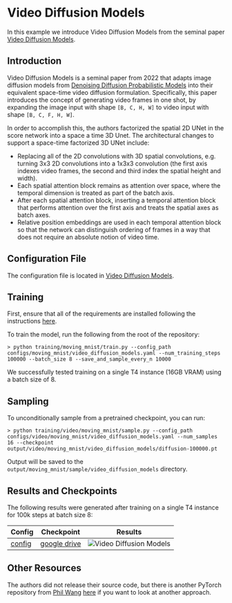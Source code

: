 # Video Diffusion Models

In this example we introduce Video Diffusion Models from the seminal paper [Video Diffusion Models](https://arxiv.org/abs/2204.03458).

## Introduction

Video Diffusion Models is a seminal paper from 2022 that adapts image diffusion models from [Denoising Diffusion Probabilistic Models](https://arxiv.org/abs/2006.11239) into their equivalent space-time video diffusion formulation. Specifically, this paper introduces the concept of generating video frames in one shot, by expanding the image input with shape `[B, C, H, W]` to video input with shape `[B, C, F, H, W]`.

In order to accomplish this, the authors factorized the spatial 2D UNet in the score network into a space a time 3D Unet. The architectural changes to support a space-time factorized 3D UNet include:

-   Replacing all of the 2D convolutions with 3D spatial convolutions, e.g. turning 3x3 2D convolutions into a 1x3x3 convolution (the first axis indexes video frames, the second and third index the spatial height and width).
-   Each spatial attention block remains as attention over space, where the temporal dimension is treated as part of the batch axis.
-   After each spatial attention block, inserting a temporal attention block that performs attention over the first axis and treats the spatial axes as batch axes. 
-   Relative position embeddings are used in each temporal attention block so that the network can distinguish ordering of frames in a way that does not require an absolute notion of video time. 

## Configuration File

The configuration file is located in [Video Diffusion Models](https://github.com/swookey-thinky/xdiffusion/blob/main/configs/video/moving_mnist/video_diffusion_models.yaml).

## Training

First, ensure that all of the requirements are installed following the instructions [here](https://github.com/swookey-thinky/xdiffusion?tab=readme-ov-file#requirements).

To train the model, run the following from the root of the repository:

```
> python training/moving_mnist/train.py --config_path configs/moving_mnist/video_diffusion_models.yaml --num_training_steps 100000 --batch_size 8 --save_and_sample_every_n 10000
```

We successfully tested training on a single T4 instance (16GB VRAM) using a batch size of 8.

## Sampling

To unconditionally sample from a pretrained checkpoint, you can run:

```
> python training/video/moving_mnist/sample.py --config_path configs/video/moving_mnist/video_diffusion_models.yaml --num_samples 16 --checkpoint output/video/moving_mnist/video_diffusion_models/diffusion-100000.pt
```

Output will be saved to the `output/moving_mnist/sample/video_diffusion_models` directory.

## Results and Checkpoints

The following results were generated after training on a single T4 instance for 100k steps at batch size 8:

| Config | Checkpoint | Results
| ------ | ---------- | -------
| [config](https://github.com/swookey-thinky/xdiffusion/blob/main/configs/video/moving_mnist/video_diffusion_models.yaml) | [google drive](https://drive.google.com/file/d/1gAMyfBjr47sscPGNlzsxAHJegHv-dLrc/view?usp=sharing) | ![Video Diffusion Models](https://drive.google.com/uc?export=view&id=1aYxiwkgdAd6oFpXMwQhDwfiXXYJlDDFG)

## Other Resources

The authors did not release their source code, but there is another PyTorch repository from [Phil Wang](https://github.com/lucidrains) [here](https://github.com/lucidrains/video-diffusion-pytorch) if you want to look at another approach.
